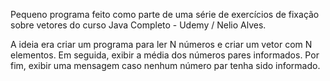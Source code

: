 Pequeno programa feito como parte de uma série de exercícios de fixação sobre vetores do curso Java Completo - Udemy / Nelio Alves.

A ideia era criar um programa para ler N números e criar um vetor com N elementos. Em seguida, exibir a média dos números pares informados. Por fim, exibir uma mensagem caso nenhum número par tenha sido informado.
